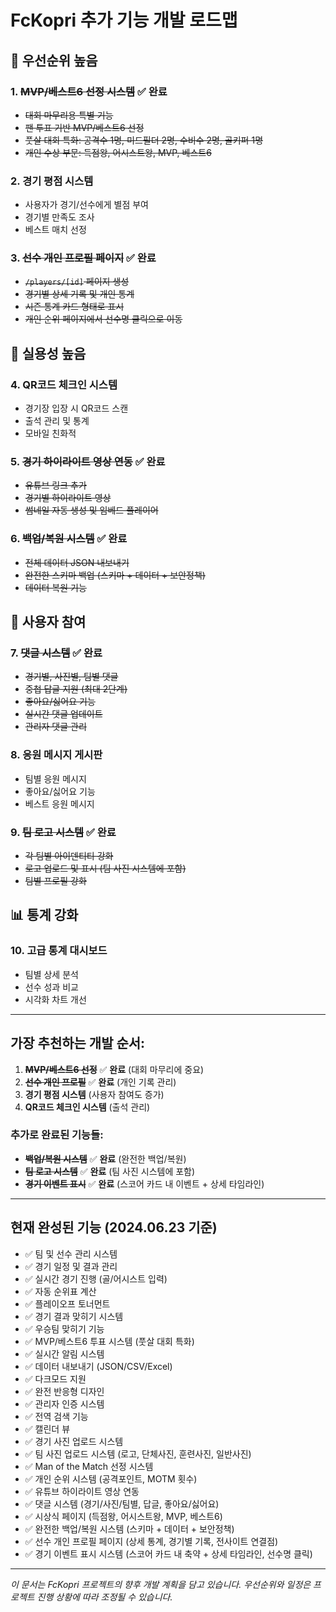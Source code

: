 # FcKopri 추가 기능 개발 로드맵

## 🎯 **우선순위 높음**

### 1. ~~**MVP/베스트6 선정 시스템**~~ ✅ **완료**
- ~~대회 마무리용 특별 기능~~
- ~~팬 투표 기반 MVP/베스트6 선정~~
- ~~풋살 대회 특화: 공격수 1명, 미드필더 2명, 수비수 2명, 골키퍼 1명~~
- ~~개인 수상 부문: 득점왕, 어시스트왕, MVP, 베스트6~~

### 2. **경기 평점 시스템**
- 사용자가 경기/선수에게 별점 부여
- 경기별 만족도 조사
- 베스트 매치 선정

### 3. ~~**선수 개인 프로필 페이지**~~ ✅ **완료**
- ~~`/players/[id]` 페이지 생성~~
- ~~경기별 상세 기록 및 개인 통계~~
- ~~시즌 통계 카드 형태로 표시~~
- ~~개인 순위 페이지에서 선수명 클릭으로 이동~~

## 🔧 **실용성 높음**

### 4. **QR코드 체크인 시스템**
- 경기장 입장 시 QR코드 스캔
- 출석 관리 및 통계
- 모바일 친화적

### 5. ~~**경기 하이라이트 영상 연동**~~ ✅ **완료**
- ~~유튜브 링크 추가~~
- ~~경기별 하이라이트 영상~~
- ~~썸네일 자동 생성 및 임베드 플레이어~~

### 6. ~~**백업/복원 시스템**~~ ✅ **완료**
- ~~전체 데이터 JSON 내보내기~~
- ~~완전한 스키마 백업 (스키마 + 데이터 + 보안정책)~~
- ~~데이터 복원 기능~~

## 🎪 **사용자 참여**

### 7. ~~**댓글 시스템**~~ ✅ **완료**
- ~~경기별, 사진별, 팀별 댓글~~
- ~~중첩 답글 지원 (최대 2단계)~~
- ~~좋아요/싫어요 기능~~
- ~~실시간 댓글 업데이트~~
- ~~관리자 댓글 관리~~

### 8. **응원 메시지 게시판**
- 팀별 응원 메시지
- 좋아요/싫어요 기능
- 베스트 응원 메시지

### 9. ~~**팀 로고 시스템**~~ ✅ **완료**
- ~~각 팀별 아이덴티티 강화~~
- ~~로고 업로드 및 표시 (팀 사진 시스템에 포함)~~
- ~~팀별 프로필 강화~~

## 📊 **통계 강화**

### 10. **고급 통계 대시보드**
- 팀별 상세 분석
- 선수 성과 비교
- 시각화 차트 개선

---

## **가장 추천하는 개발 순서:**

1. ~~**MVP/베스트6 선정**~~ ✅ **완료** (대회 마무리에 중요)
2. ~~**선수 개인 프로필**~~ ✅ **완료** (개인 기록 관리)
3. **경기 평점 시스템** (사용자 참여도 증가)
4. **QR코드 체크인 시스템** (출석 관리)

### 추가로 완료된 기능들:
- ~~**백업/복원 시스템**~~ ✅ **완료** (완전한 백업/복원)
- ~~**팀 로고 시스템**~~ ✅ **완료** (팀 사진 시스템에 포함)
- ~~**경기 이벤트 표시**~~ ✅ **완료** (스코어 카드 내 이벤트 + 상세 타임라인)

---

## **현재 완성된 기능 (2024.06.23 기준)**

- ✅ 팀 및 선수 관리 시스템
- ✅ 경기 일정 및 결과 관리
- ✅ 실시간 경기 진행 (골/어시스트 입력)
- ✅ 자동 순위표 계산
- ✅ 플레이오프 토너먼트
- ✅ 경기 결과 맞히기 시스템
- ✅ 우승팀 맞히기 기능
- ✅ MVP/베스트6 투표 시스템 (풋살 대회 특화)
- ✅ 실시간 알림 시스템
- ✅ 데이터 내보내기 (JSON/CSV/Excel)
- ✅ 다크모드 지원
- ✅ 완전 반응형 디자인
- ✅ 관리자 인증 시스템
- ✅ 전역 검색 기능
- ✅ 캘린더 뷰
- ✅ 경기 사진 업로드 시스템
- ✅ 팀 사진 업로드 시스템 (로고, 단체사진, 훈련사진, 일반사진)
- ✅ Man of the Match 선정 시스템
- ✅ 개인 순위 시스템 (공격포인트, MOTM 횟수)
- ✅ 유튜브 하이라이트 영상 연동
- ✅ 댓글 시스템 (경기/사진/팀별, 답글, 좋아요/싫어요)
- ✅ 시상식 페이지 (득점왕, 어시스트왕, MVP, 베스트6)
- ✅ 완전한 백업/복원 시스템 (스키마 + 데이터 + 보안정책)
- ✅ 선수 개인 프로필 페이지 (상세 통계, 경기별 기록, 전사이트 연결점)
- ✅ 경기 이벤트 표시 시스템 (스코어 카드 내 축약 + 상세 타임라인, 선수명 클릭)

---

*이 문서는 FcKopri 프로젝트의 향후 개발 계획을 담고 있습니다. 우선순위와 일정은 프로젝트 진행 상황에 따라 조정될 수 있습니다.*